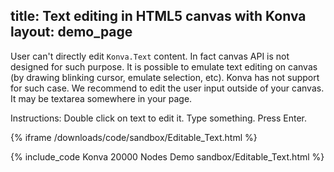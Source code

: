 title: Text editing in HTML5 canvas with Konva
layout: demo_page
---

User can't directly edit `Konva.Text` content. In fact canvas API is not designed for such purpose.
It is possible to emulate text editing on canvas (by drawing blinking cursor, emulate selection, etc).
Konva has not support for such case. We recommend to edit the user input outside of your canvas.
It may be textarea somewhere in your page.

Instructions: Double click on text to edit it. Type something. Press Enter.

{% iframe /downloads/code/sandbox/Editable_Text.html %}

{% include_code Konva 20000 Nodes Demo sandbox/Editable_Text.html %}
